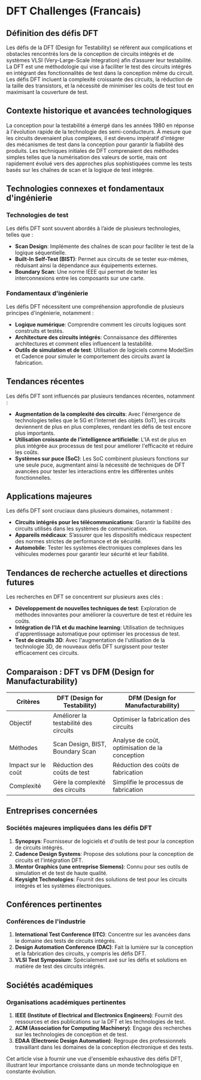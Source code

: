 # DFT Challenges (Francais)

## Définition des défis DFT

Les défis de la DFT (Design for Testability) se réfèrent aux complications et obstacles rencontrés lors de la conception de circuits intégrés et de systèmes VLSI (Very-Large-Scale Integration) afin d’assurer leur testabilité. La DFT est une méthodologie qui vise à faciliter le test des circuits intégrés en intégrant des fonctionnalités de test dans la conception même du circuit. Les défis DFT incluent la complexité croissante des circuits, la réduction de la taille des transistors, et la nécessité de minimiser les coûts de test tout en maximisant la couverture de test.

## Contexte historique et avancées technologiques

La conception pour la testabilité a émergé dans les années 1980 en réponse à l'évolution rapide de la technologie des semi-conducteurs. À mesure que les circuits devenaient plus complexes, il est devenu impératif d'intégrer des mécanismes de test dans la conception pour garantir la fiabilité des produits. Les techniques initiales de DFT comprenaient des méthodes simples telles que la numérisation des valeurs de sortie, mais ont rapidement évolué vers des approches plus sophistiquées comme les tests basés sur les chaînes de scan et la logique de test intégrée.

## Technologies connexes et fondamentaux d'ingénierie

### Technologies de test

Les défis DFT sont souvent abordés à l’aide de plusieurs technologies, telles que :

- **Scan Design**: Implémente des chaînes de scan pour faciliter le test de la logique séquentielle.
- **Built-In Self-Test (BIST)**: Permet aux circuits de se tester eux-mêmes, réduisant ainsi la dépendance aux équipements externes.
- **Boundary Scan**: Une norme IEEE qui permet de tester les interconnexions entre les composants sur une carte.

### Fondamentaux d'ingénierie

Les défis DFT nécessitent une compréhension approfondie de plusieurs principes d'ingénierie, notamment :

- **Logique numérique**: Comprendre comment les circuits logiques sont construits et testés.
- **Architecture des circuits intégrés**: Connaissance des différentes architectures et comment elles influencent la testabilité.
- **Outils de simulation et de test**: Utilisation de logiciels comme ModelSim et Cadence pour simuler le comportement des circuits avant la fabrication.

## Tendances récentes

Les défis DFT sont influencés par plusieurs tendances récentes, notamment :

- **Augmentation de la complexité des circuits**: Avec l'émergence de technologies telles que le 5G et l'Internet des objets (IoT), les circuits deviennent de plus en plus complexes, rendant les défis de test encore plus importants.
- **Utilisation croissante de l'intelligence artificielle**: L'IA est de plus en plus intégrée aux processus de test pour améliorer l'efficacité et réduire les coûts.
- **Systèmes sur puce (SoC)**: Les SoC combinent plusieurs fonctions sur une seule puce, augmentant ainsi la nécessité de techniques de DFT avancées pour tester les interactions entre les différentes unités fonctionnelles.

## Applications majeures

Les défis DFT sont cruciaux dans plusieurs domaines, notamment :

- **Circuits intégrés pour les télécommunications**: Garantir la fiabilité des circuits utilisés dans les systèmes de communication.
- **Appareils médicaux**: S’assurer que les dispositifs médicaux respectent des normes strictes de performance et de sécurité.
- **Automobile**: Tester les systèmes électroniques complexes dans les véhicules modernes pour garantir leur sécurité et leur fiabilité.

## Tendances de recherche actuelles et directions futures

Les recherches en DFT se concentrent sur plusieurs axes clés :

- **Développement de nouvelles techniques de test**: Exploration de méthodes innovantes pour améliorer la couverture de test et réduire les coûts.
- **Intégration de l'IA et du machine learning**: Utilisation de techniques d'apprentissage automatique pour optimiser les processus de test.
- **Test de circuits 3D**: Avec l'augmentation de l'utilisation de la technologie 3D, de nouveaux défis DFT surgissent pour tester efficacement ces circuits.

## Comparaison : DFT vs DFM (Design for Manufacturability)

| Critères           | DFT (Design for Testability)           | DFM (Design for Manufacturability)     |
|--------------------|----------------------------------------|----------------------------------------|
| Objectif           | Améliorer la testabilité des circuits  | Optimiser la fabrication des circuits   |
| Méthodes           | Scan Design, BIST, Boundary Scan      | Analyse de coût, optimisation de la conception |
| Impact sur le coût | Réduction des coûts de test            | Réduction des coûts de fabrication      |
| Complexité         | Gère la complexité des circuits        | Simplifie le processus de fabrication   |

## Entreprises concernées

### Sociétés majeures impliquées dans les défis DFT

1. **Synopsys**: Fournisseur de logiciels et d'outils de test pour la conception de circuits intégrés.
2. **Cadence Design Systems**: Propose des solutions pour la conception de circuits et l'intégration DFT.
3. **Mentor Graphics (une entreprise Siemens)**: Connu pour ses outils de simulation et de test de haute qualité.
4. **Keysight Technologies**: Fournit des solutions de test pour les circuits intégrés et les systèmes électroniques.

## Conférences pertinentes

### Conférences de l'industrie

1. **International Test Conference (ITC)**: Concentre sur les avancées dans le domaine des tests de circuits intégrés.
2. **Design Automation Conference (DAC)**: Fait la lumière sur la conception et la fabrication des circuits, y compris les défis DFT.
3. **VLSI Test Symposium**: Spécialement axé sur les défis et solutions en matière de test des circuits intégrés.

## Sociétés académiques

### Organisations académiques pertinentes

1. **IEEE (Institute of Electrical and Electronics Engineers)**: Fournit des ressources et des publications sur la DFT et les technologies de test.
2. **ACM (Association for Computing Machinery)**: Engage des recherches sur les technologies de conception et de test.
3. **EDAA (Electronic Design Automation)**: Regroupe des professionnels travaillant dans les domaines de la conception électronique et des tests.

Cet article vise à fournir une vue d'ensemble exhaustive des défis DFT, illustrant leur importance croissante dans un monde technologique en constante évolution.